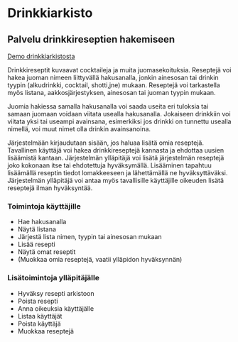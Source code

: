 # Drinkkiarkisto

## Palvelu drinkkireseptien hakemiseen

[Demo drinkkiarkistosta](https://drinkarchive.herokuapp.com/)

Drinkkireseptit kuvaavat cocktaileja ja muita juomasekoituksia. Reseptejä voi hakea juoman nimeen liittyvällä hakusanalla, jonkin ainesosan tai drinkin tyypin (alkudrinkki, cocktail, shotti,jne) mukaan. Reseptejä voi tarkastella myös listana, aakkosjärjestyksen, ainesosan tai juoman tyypin mukaan. 

Juomia hakiessa samalla hakusanalla voi saada useita eri tuloksia tai samaan juomaan voidaan viitata usealla hakusanalla. Jokaiseen drinkkiin voi viitata yksi tai useampi avainsana, esimerkiksi jos drinkki on tunnettu usealla nimellä, voi muut nimet olla drinkin avainsanoina. 

Järjestelmään kirjaudutaan sisään, jos haluaa lisätä omia reseptejä. Tavallinen käyttäjä voi hakea drinkkireseptejä kannasta ja ehdottaa uusien lisäämistä kantaan. Järjestelmän ylläpitäjä voi lisätä järjestelmän reseptejä joko kokonaan itse tai ehdotettuja hyväksymällä. Lisääminen tapahtuu lisäämällä reseptin tiedot lomakkeeseen ja lähettämällä ne hyväksyttäväksi. Järjestelmän ylläpitäjä voi antaa myös tavallisille käyttäjille oikeuden lisätä reseptejä ilman hyväksyntää.

### Toimintoja käyttäjille
* Hae hakusanalla
* Näytä listana
* Järjestä lista nimen, tyypin tai ainesosan mukaan
* Lisää resepti
* Näytä omat reseptit
* (Muokkaa omia reseptejä, vaatii ylläpidon hyväksynnän)
### Lisätoimintoja ylläpitäjälle
* Hyväksy resepti arkistoon
* Poista resepti
* Anna oikeuksia käyttäjälle
* Listaa käyttäjät
* Poista käyttäjä
* Muokkaa reseptejä